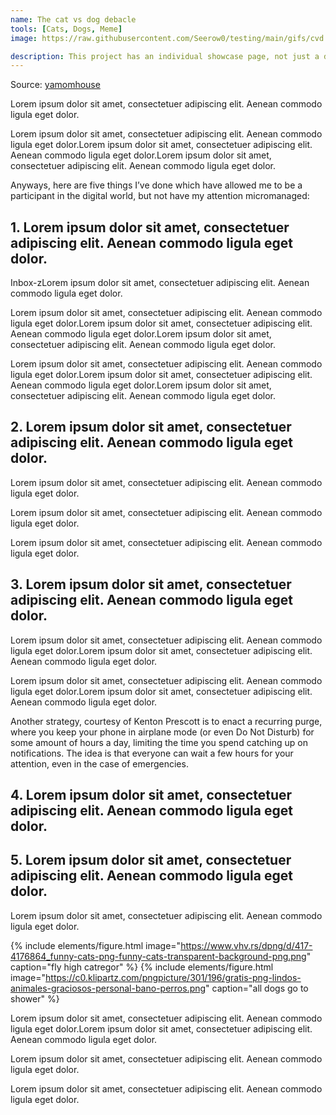 ```yaml
---
name: The cat vs dog debacle
tools: [Cats, Dogs, Meme]
image: https://raw.githubusercontent.com/Seerow0/testing/main/gifs/cvd.gif

description: This project has an individual showcase page, not just a direct link to the project site or repo. Now you have more space to describe your awesome project!
---
```


Source: [yamomhouse](google.com)

Lorem ipsum dolor sit amet, consectetuer adipiscing elit. Aenean commodo ligula eget dolor.

Lorem ipsum dolor sit amet, consectetuer adipiscing elit. Aenean commodo ligula eget dolor.Lorem ipsum dolor sit amet, consectetuer adipiscing elit. Aenean commodo ligula eget dolor.Lorem ipsum dolor sit amet, consectetuer adipiscing elit. Aenean commodo ligula eget dolor.

Anyways, here are five things I’ve done which have allowed me to be a participant in the digital world, but not have my attention micromanaged:

## 1. Lorem ipsum dolor sit amet, consectetuer adipiscing elit. Aenean commodo ligula eget dolor.

Inbox-zLorem ipsum dolor sit amet, consectetuer adipiscing elit. Aenean commodo ligula eget dolor.

Lorem ipsum dolor sit amet, consectetuer adipiscing elit. Aenean commodo ligula eget dolor.Lorem ipsum dolor sit amet, consectetuer adipiscing elit. Aenean commodo ligula eget dolor.Lorem ipsum dolor sit amet, consectetuer adipiscing elit. Aenean commodo ligula eget dolor.

Lorem ipsum dolor sit amet, consectetuer adipiscing elit. Aenean commodo ligula eget dolor.Lorem ipsum dolor sit amet, consectetuer adipiscing elit. Aenean commodo ligula eget dolor.Lorem ipsum dolor sit amet, consectetuer adipiscing elit. Aenean commodo ligula eget dolor.

## 2. Lorem ipsum dolor sit amet, consectetuer adipiscing elit. Aenean commodo ligula eget dolor.

Lorem ipsum dolor sit amet, consectetuer adipiscing elit. Aenean commodo ligula eget dolor.

Lorem ipsum dolor sit amet, consectetuer adipiscing elit. Aenean commodo ligula eget dolor.

Lorem ipsum dolor sit amet, consectetuer adipiscing elit. Aenean commodo ligula eget dolor.

## 3. Lorem ipsum dolor sit amet, consectetuer adipiscing elit. Aenean commodo ligula eget dolor.

Lorem ipsum dolor sit amet, consectetuer adipiscing elit. Aenean commodo ligula eget dolor.Lorem ipsum dolor sit amet, consectetuer adipiscing elit. Aenean commodo ligula eget dolor.

Lorem ipsum dolor sit amet, consectetuer adipiscing elit. Aenean commodo ligula eget dolor.Lorem ipsum dolor sit amet, consectetuer adipiscing elit. Aenean commodo ligula eget dolor.

Another strategy, courtesy of Kenton Prescott is to enact a recurring purge, where you keep your phone in airplane mode (or even Do Not Disturb) for some amount of hours a day, limiting the time you spend catching up on notifications. The idea is that everyone can wait a few hours for your attention, even in the case of emergencies.

## 4. Lorem ipsum dolor sit amet, consectetuer adipiscing elit. Aenean commodo ligula eget dolor.

## 5. Lorem ipsum dolor sit amet, consectetuer adipiscing elit. Aenean commodo ligula eget dolor.

Lorem ipsum dolor sit amet, consectetuer adipiscing elit. Aenean commodo ligula eget dolor.

{% include elements/figure.html image="https://www.vhv.rs/dpng/d/417-4176864_funny-cats-png-funny-cats-transparent-background-png.png" caption="fly high catregor" %}
{% include elements/figure.html image="https://c0.klipartz.com/pngpicture/301/196/gratis-png-lindos-animales-graciosos-personal-bano-perros.png" caption="all dogs go to shower" %}

Lorem ipsum dolor sit amet, consectetuer adipiscing elit. Aenean commodo ligula eget dolor.Lorem ipsum dolor sit amet, consectetuer adipiscing elit. Aenean commodo ligula eget dolor.

Lorem ipsum dolor sit amet, consectetuer adipiscing elit. Aenean commodo ligula eget dolor.

Lorem ipsum dolor sit amet, consectetuer adipiscing elit. Aenean commodo ligula eget dolor.

